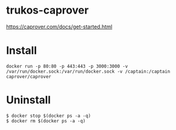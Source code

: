 # trukos-caprover

https://caprover.com/docs/get-started.html

# Install
```
docker run -p 80:80 -p 443:443 -p 3000:3000 -v /var/run/docker.sock:/var/run/docker.sock -v /captain:/captain caprover/caprover
```


# Uninstall
```
$ docker stop $(docker ps -a -q)
$ docker rm $(docker ps -a -q)
```
